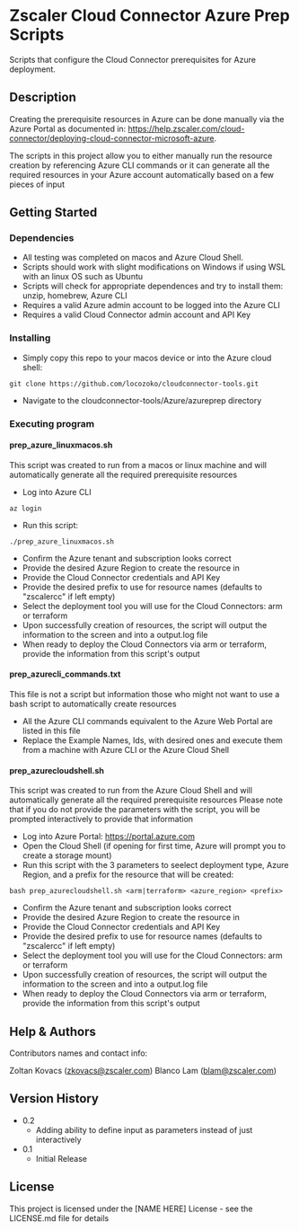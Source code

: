 # Zscaler Cloud Connector Azure Prep Scripts

Scripts that configure the Cloud Connector prerequisites for Azure deployment.

## Description

Creating the prerequisite resources in Azure can be done manually via the Azure Portal as documented in: https://help.zscaler.com/cloud-connector/deploying-cloud-connector-microsoft-azure.

The scripts in this project allow you to either manually run the resource creation by referencing Azure CLI commands
or it can generate all the required resources in your Azure account automatically based on a few pieces of input

## Getting Started

### Dependencies

* All testing was completed on macos and Azure Cloud Shell.
* Scripts should work with slight modifications on Windows if using WSL with an linux OS such as Ubuntu
* Scripts will check for appropriate dependences and try to install them: unzip, homebrew, Azure CLI
* Requires a valid Azure admin account to be logged into the Azure CLI
* Requires a valid Cloud Connector admin account and API Key

### Installing

* Simply copy this repo to your macos device or into the Azure cloud shell:
```
git clone https://github.com/locozoko/cloudconnector-tools.git
```
* Navigate to the cloudconnector-tools/Azure/azureprep directory

### Executing program

#### prep_azure_linuxmacos.sh
This script was created to run from a macos or linux machine and will automatically generate all the required prerequisite resources

* Log into Azure CLI
```
az login
```
* Run this script:
```
./prep_azure_linuxmacos.sh
```
* Confirm the Azure tenant and subscription looks correct
* Provide the desired Azure Region to create the resource in
* Provide the Cloud Connector credentials and API Key
* Provide the desired prefix to use for resource names (defaults to "zscalercc" if left empty)
* Select the deployment tool you will use for the Cloud Connectors: arm or terraform
* Upon successfully creation of resources, the script will output the information to the screen and into a output.log file
* When ready to deploy the Cloud Connectors via arm or terraform, provide the information from this script's output

#### prep_azurecli_commands.txt
This file is not a script but information those who might not want to use a bash script to automatically create resources

* All the Azure CLI commands equivalent to the Azure Web Portal are listed in this file
* Replace the Example Names, Ids, with desired ones and execute them from a machine with Azure CLI or the Azure Cloud Shell

#### prep_azurecloudshell.sh
This script was created to run from the Azure Cloud Shell and will automatically generate all the required prerequisite resources
Please note that if you do not provide the parameters with the script, you will be prompted interactively to provide that information
* Log into Azure Portal: https://portal.azure.com
* Open the Cloud Shell (if opening for first time, Azure will prompt you to create a storage mount)
* Run this script with the 3 parameters to seelect deployment type, Azure Region, and a prefix for the resource that will be created:
```
bash prep_azurecloudshell.sh <arm|terraform> <azure_region> <prefix>
```
* Confirm the Azure tenant and subscription looks correct
* Provide the desired Azure Region to create the resource in
* Provide the Cloud Connector credentials and API Key
* Provide the desired prefix to use for resource names (defaults to "zscalercc" if left empty)
* Select the deployment tool you will use for the Cloud Connectors: arm or terraform
* Upon successfully creation of resources, the script will output the information to the screen and into a output.log file
* When ready to deploy the Cloud Connectors via arm or terraform, provide the information from this script's output

## Help & Authors

Contributors names and contact info:

Zoltan Kovacs (zkovacs@zscaler.com)
Blanco Lam (blam@zscaler.com)

## Version History

* 0.2
    * Adding ability to define input as parameters instead of just interactively
* 0.1
    * Initial Release

## License

This project is licensed under the [NAME HERE] License - see the LICENSE.md file for details